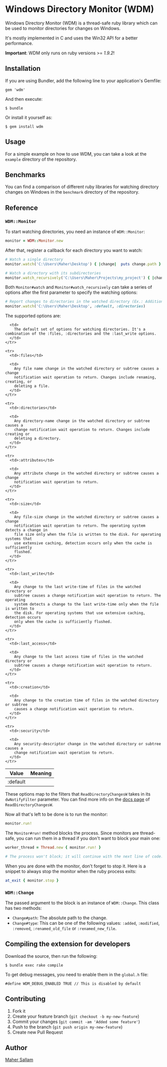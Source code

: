 # Windows Directory Monitor (WDM)

Windows Directory Monitor (WDM) is a thread-safe ruby library which can be used to monitor directories for changes on Windows.

It's mostly implemented in C and uses the Win32 API for a better performance.

**Important**: WDM only runs on ruby versions >= *1.9.2*! 

## Installation

If you are using Bundler, add the following line to your application's Gemfile:

    gem 'wdm'

And then execute:

    $ bundle

Or install it yourself as:

    $ gem install wdm

## Usage

For a simple example on how to use WDM, you can take a look at the `example` directory of the repository.

## Benchmarks

You can find a comparison of different ruby libraries for watching directory changes on Windows in the `benchmark` directory of the repository.

## Reference

### `WDM::Monitor`

To start watching directories, you need an instance of `WDM::Monitor`:

```ruby
monitor = WDM::Monitor.new
```

After that, register a callback for each directory you want to watch:

```ruby
# Watch a single directory
monitor.watch('C:\Users\Maher\Desktop') { |change|  puts change.path }

# Watch a directory with its subdirectories
monitor.watch_recursively('C:\Users\Maher\Projects\my_project') { |change|  puts change.path }
```

Both `Monitor#watch` and `Monitor#watch_recursively` can take a series of options after the first parameter to specify the watching options:

```ruby
# Report changes to directories in the watched directory (Ex.: Addition of an empty directory)
monitor.watch('C:\Users\Maher\Desktop', :default, :directories)
```

The supported options are:

<table>
  <thead>
    <tr>
      <th>Value</th>
      <th>Meaning</th>
    </tr>
  </thead>
  <tbody>
    <tr>
      <td>:default</td>

      <td>
        The default set of options for watching directories. It's a combination of the :files, :directories and the :last_write options.
      </td>
    </tr>
    
    <tr>
      <td>:files</td>

      <td>
        Any file name change in the watched directory or subtree causes a change
        notification wait operation to return. Changes include renaming, creating, or
        deleting a file.
      </td>
    </tr>

    <tr>
      <td>:directories</td>

      <td>
        Any directory-name change in the watched directory or subtree causes a
        change notification wait operation to return. Changes include creating or
        deleting a directory.
      </td>
    </tr>

    <tr>
      <td>:attributes</td>

      <td>
        Any attribute change in the watched directory or subtree causes a change
        notification wait operation to return.
      </td>
    </tr>

    <tr>
      <td>:size</td>

      <td>
        Any file-size change in the watched directory or subtree causes a change
        notification wait operation to return. The operating system detects a change in
        file size only when the file is written to the disk. For operating systems that
        use extensive caching, detection occurs only when the cache is sufficiently
        flushed.
      </td>
    </tr>

    <tr>
      <td>:last_write</td>

      <td>
        Any change to the last write-time of files in the watched directory or
        subtree causes a change notification wait operation to return. The operating
        system detects a change to the last write-time only when the file is written to
        the disk. For operating systems that use extensive caching, detection occurs
        only when the cache is sufficiently flushed.
      </td>
    </tr>

    <tr>
      <td>:last_access</td>

      <td>
        Any change to the last access time of files in the watched directory or
        subtree causes a change notification wait operation to return.
      </td>
    </tr>

    <tr>
      <td>:creation</td>

      <td>
        Any change to the creation time of files in the watched directory or subtree
        causes a change notification wait operation to return.
      </td>
    </tr>

    <tr>
      <td>:security</td>

      <td>
        Any security-descriptor change in the watched directory or subtree causes a
        change notification wait operation to return.
      </td>
    </tr>
  </tbody>
</table>

These options map to the filters that `ReadDirectoryChangesW` takes in its `dwNotifyFilter` parameter. You can find more info on the [docs page](http://msdn.microsoft.com/en-us/library/windows/desktop/aa365465.aspx) of `ReadDirectoryChangesW`. 

Now all that's left to be done is to run the monitor:

```ruby
monitor.run!
```

The `Monitor#run!` method blocks the process. Since monitors are thread-safe, you can run them in a thread if you don't want to block your main one:

```ruby
worker_thread = Thread.new { monitor.run! }

# The process won't block; it will continue with the next line of code...
```

When you are done with the monitor, don't forget to stop it. Here is a snippet to always stop the monitor when the ruby process exits:

```ruby
at_exit { monitor.stop }
```

### `WDM::Change`

The passed argument to the block is an instance of `WDM::Change`. This class has two methods: 

- `Change#path`: The absolute path to the change.
- `Change#type`: This can be one of the following values: `:added`, `:modified`, `:removed`, `:renamed_old_file` or `:renamed_new_file`.

## Compiling the extension for developers

Download the source, then run the following:

	$ bundle exec rake compile

To get debug messages, you need to enable them in the `global.h` file:

	#define WDM_DEBUG_ENABLED TRUE // This is disabled by default

## Contributing

1. Fork it
2. Create your feature branch (`git checkout -b my-new-feature`)
3. Commit your changes (`git commit -am 'Added some feature'`)
4. Push to the branch (`git push origin my-new-feature`)
5. Create new Pull Request

## Author

[Maher Sallam](https://github.com/Maher4Ever)